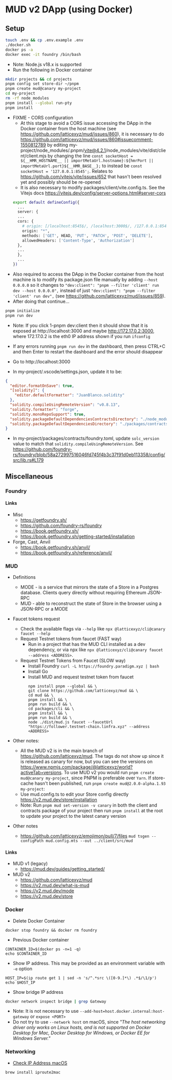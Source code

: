 # MUD v2 DApp (using Docker)

## Setup

```bash
touch .env && cp .env.example .env
./docker.sh
docker ps -a
docker exec -it foundry /bin/bash
```

* Note: Node.js v18.x is supported
* Run the following in Docker container
```bash
mkdir projects && cd projects
pnpm config set store-dir ~/pnpm
pnpm create mud@canary my-project
cd my-project
rm -rf node_modules
pnpm install --global run-pty
pnpm install
```
* FIXME - CORS configuration
  * At this stage to avoid a CORS issue accessing the DApp in the Docker container from the host machine (see https://github.com/latticexyz/mud/issues/860), it is necessary to do https://github.com/latticexyz/mud/issues/860#issuecomment-1550812789 by editing my-project/node_modules/.pnpm/vite@4.2.1/node_modules/vite/dist/client/client.mjs by changing the line `const socketHost = ${__HMR_HOSTNAME__ || importMetaUrl.hostname}:${hmrPort || importMetaUrl.port}${__HMR_BASE__};` to instead be `const socketHost = '127.0.0.1:8545';`. Relates to https://github.com/vitejs/vite/issues/652 that hasn't been resolved yet and possibly should be re-opened
  * It is also necessary to modify packages/client/vite.config.ts. See the Vitejs docs https://vitejs.dev/config/server-options.html#server-cors
  ```bash
  export default defineConfig({
    ...
    server: {
    ...
    cors: {
      # origin: [/localhost:8545$/, /localhost:3000$/, /127.0.0.1:8545$/],
      origin: "*",
      methods: ['GET', HEAD, 'PUT', 'PATCH', 'POST', 'DELETE'],
      allowedHeaders: ['Content-Type', 'Authorization']
    },
    ...
    },
    ...
  })
  ```
* Also required to access the DApp in the Docker container from the host machine is to modify its package.json file manually by adding `--host 0.0.0.0` so it changes to `"dev:client": "pnpm --filter 'client' run dev --host 0.0.0.0",` instead of just `"dev:client": "pnpm --filter 'client' run dev",` (see https://github.com/latticexyz/mud/issues/859).
* After doing that continue...
```bash
pnpm initialize
pnpm run dev
```
* Note: If you click 1-pnpm dev:client then it should show that it is exposed at http://localhost:3000 and maybe http://172.17.0.2:3000, where 172.17.0.2 is the eth0 IP address shown if you run `ifconfig`
* If any errors running `pnpm run dev` in the dashboard, then press CTRL+C and then Enter to restart the dashboard and the error should disappear
* Go to http://localhost:3000

* In my-project/.vscode/settings.json, update it to be: 
```json
{
  "editor.formatOnSave": true,
  "[solidity]": {
    "editor.defaultFormatter": "JuanBlanco.solidity" 
  },
  "solidity.compileUsingRemoteVersion": "v0.8.13",
  "solidity.formatter": "forge",
  "solidity.monoRepoSupport": true,
  "solidity.packageDefaultDependenciesContractsDirectory": "./node_modules",
  "solidity.packageDefaultDependenciesDirectory": "./packages/contracts"
}
```
* In my-project/packages/contracts/foundry.toml, update `solc_version` value to match that `solidity.compileUsingRemoteVersion`. See https://github.com/foundry-rs/foundry/blob/58a272997516046fd745f4b3c37f91d0eb113358/config/src/lib.rs#L179

## Miscellaneous

### Foundry

#### Links

* Misc
  * https://getfoundry.sh/
  * https://github.com/foundry-rs/foundry
  * https://book.getfoundry.sh/
  * https://book.getfoundry.sh/getting-started/installation
* Forge, Cast, Anvil
  * https://book.getfoundry.sh/anvil/
  * https://book.getfoundry.sh/reference/anvil/

### MUD

* Definitions
    * MODE - is a service that mirrors the state of a Store in a Postgres database. Clients query directly without requiring Ethereum JSON-RPC
    * MUD - able to reconstruct the state of Store in the browser using a JSON-RPC or a MODE

* Faucet tokens request
  * Check the available flags via `--help` like `npx @latticexyz/cli@canary faucet --help`
  * Request Testnet tokens from faucet (FAST way)
    * Run in a project that has the MUD CLI installed as a dev dependency, or via npx like `npx @latticexyz/cli@canary faucet --address <ADDRESS>`. 
  * Request Testnet Tokens from Faucet (SLOW way)
    * Install Foundry `curl -L https://foundry.paradigm.xyz | bash`
    * Install Go
    * Install MUD and request testnet token from faucet
      ```
      npm install pnpm --global && \
      git clone https://github.com/latticexyz/mud && \
      cd mud && \
      pnpm install && \
      pnpm run build && \
      cd packages/cli && \
      pnpm install && \
      pnpm run build && \
      node ./dist/mud.js faucet --faucetUrl "https://follower.testnet-chain.linfra.xyz" --address <ADDRESS>
      ```

* Other notes:
  * All the MUD v2 is in the main branch of https://github.com/latticexyz/mud. The tags do not show up since it is released as canary for now, but you can see the versions on https://www.npmjs.com/package/@latticexyz/world?activeTab=versions. To use MUD v2 you would run `pnpm create mud@canary my-project`, since PNPM is preferable over `Yarn`. If store-cache hasn't been published, run `pnpm create mud@2.0.0-alpha.1.93 my-project`:
  * Use mud.config.ts to edit your Store config directly https://v2.mud.dev/store/installation
  * Note: Run `pnpm mud set-version -v canary` in both the client and contracts package of your project then run `pnpm install` at the root to update your project to the latest canary version

* Other notes
  * https://github.com/latticexyz/emojimon/pull/7/files `mud tsgen --configPath mud.config.mts --out ../client/src/mud`

#### Links

* MUD v1 (legacy)
  * https://mud.dev/guides/getting_started/
* MUD v2
  * https://github.com/latticexyz/mud
  * https://v2.mud.dev/what-is-mud
  * https://v2.mud.dev/mode
  * https://v2.mud.dev/store

### Docker

* Delete Docker Container 
```
docker stop foundry && docker rm foundry
```
* Previous Docker container
```
CONTAINER_ID=$(docker ps -n=1 -q)
echo $CONTAINER_ID
```
* Show IP address. This may be provided as an environment variable with `-e` option
```
HOST_IP=$(ip route get 1 | sed -n 's/^.*src \([0-9.]*\) .*$/\1/p')
echo $HOST_IP
```
* Show bridge IP address
```bash
docker network inspect bridge | grep Gateway
```
* Note: It is not necessary to use `--add-host=host.docker.internal:host-gateway` or `expose <PORT>`
* Do not try to use `--network host` on macOS, since _"The host networking driver only works on Linux hosts, and is not supported on Docker Desktop for Mac, Docker Desktop for Windows, or Docker EE for Windows Server."_

### Networking
* [Check IP Address macOS](https://stackoverflow.com/questions/24319662/from-inside-of-a-docker-container-how-do-i-connect-to-the-localhost-of-the-mach)
```
brew install iproute2mac
```
